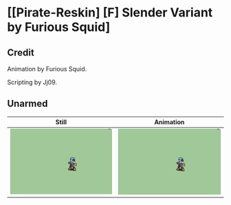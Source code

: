 # [\[Pirate-Reskin\] \[F\] Slender Variant by Furious Squid]

## Credit

Animation by Furious Squid.

Scripting by Jj09.
	
## Unarmed

| Still | Animation |
| :---: | :-------: |
| ![Unarmed still](./Unarmed_000.png) | ![Unarmed animation](./Unarmed.gif) |

